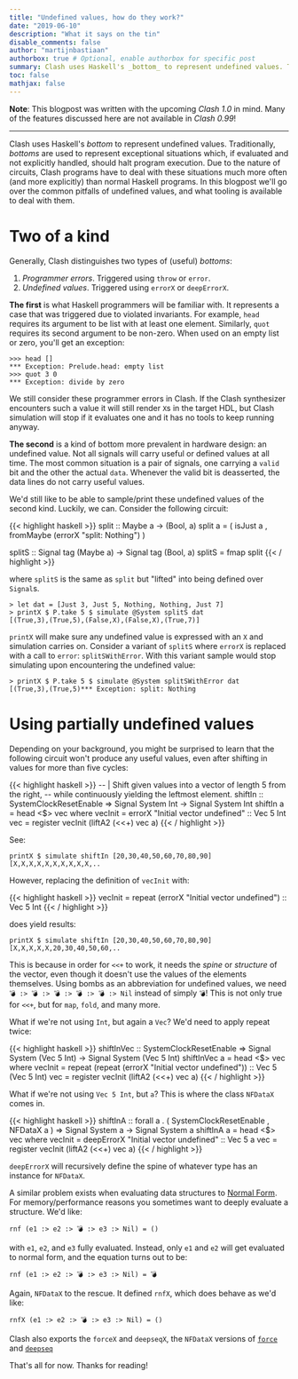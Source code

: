 ```yaml
---
title: "Undefined values, how do they work?"
date: "2019-06-10"
description: "What it says on the tin"
disable_comments: false
author: "martijnbastiaan"
authorbox: true # Optional, enable authorbox for specific post
summary: Clash uses Haskell's _bottom_ to represent undefined values. Traditionally, _bottoms_ are used to represent exceptional situations which, if evaluated and not explicitly handled, should halt program execution. Due to the nature of circuits, Clash programs have to deal with these situations much more often (and more explicitly) than normal Haskell programs. In this blogpost we'll go over the common pitfalls of undefined values, and what tooling is available to deal with them.
toc: false
mathjax: false
---
```


**Note**: This blogpost was written with the upcoming _Clash 1.0_ in mind. Many of the features discussed here are not available in _Clash 0.99_!

--------

Clash uses Haskell's _bottom_ to represent undefined values. Traditionally, _bottoms_ are used to represent exceptional situations
which, if evaluated and not explicitly handled, should halt program execution. Due to the nature of circuits, Clash programs have to deal with these situations much more often (and more explicitly) than normal Haskell programs. In this blogpost we'll go over the common pitfalls
 of undefined values, and what tooling is available to deal with them.

# Two of a kind

Generally, Clash distinguishes two types of (useful) _bottoms_:

1. _Programmer errors_. Triggered using `throw` or `error`.
2. _Undefined values_. Triggered using `errorX` or `deepErrorX`.

**The first** is what Haskell programmers will be familiar with. It represents a case that was triggered due to violated invariants. For example, `head` requires its argument to be list with at least one element. Similarly, `quot` requires its second argument to be non-zero. When used on an empty list or zero, you'll get an exception:

```
>>> head []
*** Exception: Prelude.head: empty list
>>> quot 3 0
*** Exception: divide by zero
```

We still consider these programmer errors in Clash. If the Clash synthesizer encounters such a value it will still render `X`s in the target HDL, but Clash simulation will stop if it evaluates one and it has no tools to keep running anyway.

**The second** is a kind of bottom more prevalent in hardware design: an undefined value. Not all signals will carry useful or defined values at all time. The most common situation is a pair of signals, one carrying a `valid` bit and the other the actual `data`. Whenever the valid bit is deasserted, the data lines do not carry useful values.

We'd still like to be able to sample/print these undefined values of the second kind. Luckily, we can. Consider the following circuit:

{{< highlight haskell >}}
split :: Maybe a -> (Bool, a)
split a =
  ( isJust a
  , fromMaybe (errorX "split: Nothing") )

splitS :: Signal tag (Maybe a) -> Signal tag (Bool, a)
splitS = fmap split
{{< / highlight >}}

where `splitS` is the same as `split` but "lifted" into being defined over `Signal`s.

```
> let dat = [Just 3, Just 5, Nothing, Nothing, Just 7]
> printX $ P.take 5 $ simulate @System splitS dat
[(True,3),(True,5),(False,X),(False,X),(True,7)]
```


`printX` will make sure any undefined value is expressed with an `X` and simulation carries on. Consider a variant of `splitS` where `errorX` is replaced with a call to `error`: `splitSWithError`. With this variant sample would stop simulating upon encountering the undefined value:


```
> printX $ P.take 5 $ simulate @System splitSWithError dat
[(True,3),(True,5)*** Exception: split: Nothing
```


# Using partially undefined values
Depending on your background, you might be surprised to learn that the following circuit won't produce any useful values, even after shifting in values for more than five cycles:

{{< highlight haskell >}}
-- | Shift given values into a vector of length 5 from the right,
-- while continuously yielding the leftmost element.
shiftIn
  :: SystemClockResetEnable
  => Signal System Int
  -> Signal System Int
shiftIn a = head <$> vec
 where
  vecInit = errorX "Initial vector undefined" :: Vec 5 Int
  vec     = register vecInit (liftA2 (<<+) vec a)
{{< / highlight >}}

See:

```
printX $ simulate shiftIn [20,30,40,50,60,70,80,90]
[X,X,X,X,X,X,X,X,X,X,..
```

However, replacing the definition of `vecInit` with:

{{< highlight haskell >}}
vecInit = repeat (errorX "Initial vector undefined") :: Vec 5 Int
{{< / highlight >}}

does yield results:

```
printX $ simulate shiftIn [20,30,40,50,60,70,80,90]
[X,X,X,X,X,20,30,40,50,60,..
```

This is because in order for `<<+` to work, it needs the _spine_ or _structure_ of the vector, even though it doesn't use the values of the elements themselves. Using bombs as an abbreviation for undefined values, we need `💣 :> 💣 :> 💣 :> 💣 :> 💣 :> Nil` instead of simply `💣`! This is not only true for `<<+`, but for `map`, `fold`, and many more.

What if we're not using `Int`, but again a `Vec`? We'd need to apply repeat twice:

{{< highlight haskell >}}
shiftInVec
  :: SystemClockResetEnable
  => Signal System (Vec 5 Int)
  -> Signal System (Vec 5 Int)
shiftInVec a = head <$> vec
 where
  vecInit = repeat (repeat (errorX "Initial vector undefined")) :: Vec 5 (Vec 5 Int)
  vec     = register vecInit (liftA2 (<<+) vec a)
{{< / highlight >}}

What if we're not using `Vec 5 Int`, but `a`? This is where the class `NFDataX` comes in.


{{< highlight haskell >}}
shiftInA
  :: forall a
   . ( SystemClockResetEnable
     , NFDataX a )
  => Signal System a
  -> Signal System a
shiftInA a = head <$> vec
 where
  vecInit = deepErrorX "Initial vector undefined" :: Vec 5 a
  vec     = register vecInit (liftA2 (<<+) vec a)
{{< / highlight >}}

`deepErrorX` will recursively define the spine of whatever type has an instance for `NFDataX`.

A similar problem exists when evaluating data structures to [Normal Form](https://medium.com/@aleksandrasays/brief-normal-forms-explanation-with-haskell-cd5dfa94a157). For memory/performance reasons you sometimes want to deeply evaluate a structure. We'd like:

```
rnf (e1 :> e2 :> 💣 :> e3 :> Nil) = ()
```

with `e1`, `e2`, and `e3` fully evaluated. Instead, only `e1` and `e2` will get evaluated to normal form, and the equation turns out to be:

```
rnf (e1 :> e2 :> 💣 :> e3 :> Nil) = 💣
```

Again, `NFDataX` to the rescue. It defined `rnfX`, which does behave as we'd like:

```
rnfX (e1 :> e2 :> 💣 :> e3 :> Nil) = ()
```

Clash also exports the `forceX` and `deepseqX`, the `NFDataX` versions of [`force`](http://hackage.haskell.org/package/deepseq-1.4.4.0/docs/Control-DeepSeq.html#v:force) and [`deepseq`](http://hackage.haskell.org/package/deepseq-1.4.4.0/docs/Control-DeepSeq.html#v:deepseq)

That's all for now. Thanks for reading!
